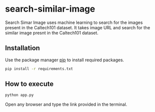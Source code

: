 # search-similar-image

Search Simar Image uses machine learning to search for the images present in the Caltech101 dataset. It takes image URL and search for the similar image presnt in the Caltech101 dataset.

## Installation

Use the package manager [pip](https://pip.pypa.io/en/stable/) to install required packages.

```bash
pip install -r requirements.txt
```
## How to execute

```bash
python app.py
```
Open any browser and type the link provided in the terminal.

